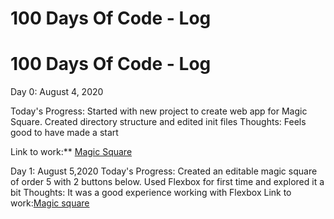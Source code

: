 # 100 Days Of Code - Log

# 100 Days Of Code - Log

Day 0: August 4, 2020 

Today's Progress: Started with new project to create web app for Magic Square. Created directory structure
		and edited init files 
Thoughts: Feels good to have made a start

Link to work:** [Magic Square](https://github.com/Vaibz123/5-by-5-magic-square)

Day 1: August 5,2020
Today's Progress: Created an editable magic square of order 5 with 2 buttons below.
		  Used Flexbox for first time and explored it a bit
Thoughts: It was a good experience working with Flexbox
Link to work:[Magic square](https://github.com/Vaibz123/5-by-5-magic-square)

